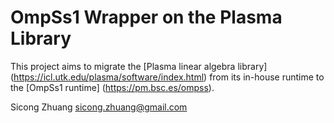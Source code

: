 # OmpSs1 Wrapper on the Plasma Library
This project aims to migrate the [Plasma linear algebra library] 
(https://icl.utk.edu/plasma/software/index.html) from its in-house runtime 
to the [OmpSs1 runtime] (https://pm.bsc.es/ompss).

Sicong Zhuang sicong.zhuang@gmail.com
